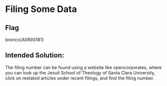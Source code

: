 # Filing Some Data

## Flag
bronco{A0693181}

## Intended Solution:
The filing number can be found using a website like opencorporates, where you can look up the Jesuit School of Theology of Santa Clara University, click on restated articles under recent filings, and find the filing number.